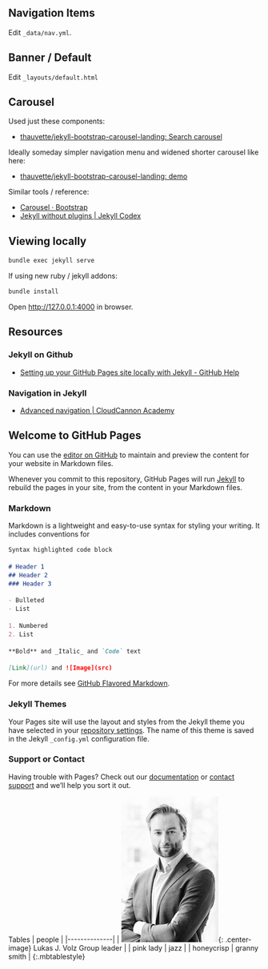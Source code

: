 ## Navigation Items

Edit `_data/nav.yml`.

## Banner / Default

Edit `_layouts/default.html`

## Carousel

Used just these components:
* [thauvette/jekyll-bootstrap-carousel-landing: Search carousel](https://github.com/thauvette/jekyll-bootstrap-carousel-landing/search?q=carousel&unscoped_q=carousel)

Ideally someday simpler navigation menu and widened shorter carousel like here:
* [thauvette/jekyll-bootstrap-carousel-landing: demo](https://thauvette.github.io/jekyll-bootstrap-carousel-landing/#)

Similar tools / reference:
* [Carousel · Bootstrap](https://getbootstrap.com/docs/4.3/components/carousel/)
* [Jekyll without plugins | Jekyll Codex](https://jekyllcodex.org/without-plugins/)

## Viewing locally

```bash
bundle exec jekyll serve
```

If using new ruby / jekyll addons:

```bash
bundle install
```


Open http://127.0.0.1:4000 in browser.

## Resources

### Jekyll on Github

- [Setting up your GitHub Pages site locally with Jekyll - GitHub Help](https://help.github.com/en/articles/setting-up-your-github-pages-site-locally-with-jekyll)

### Navigation in Jekyll

- [Advanced navigation | CloudCannon Academy](https://learn.cloudcannon.com/jekyll/advanced-navigation/)


## Welcome to GitHub Pages

You can use the [editor on GitHub](https://github.com/lvolz/lvolz.github.io/edit/master/README.md) to maintain and preview the content for your website in Markdown files.

Whenever you commit to this repository, GitHub Pages will run [Jekyll](https://jekyllrb.com/) to rebuild the pages in your site, from the content in your Markdown files.

### Markdown

Markdown is a lightweight and easy-to-use syntax for styling your writing. It includes conventions for

```markdown
Syntax highlighted code block

# Header 1
## Header 2
### Header 3

- Bulleted
- List

1. Numbered
2. List

**Bold** and _Italic_ and `Code` text

[Link](url) and ![Image](src)
```

For more details see [GitHub Flavored Markdown](https://guides.github.com/features/mastering-markdown/).

### Jekyll Themes

Your Pages site will use the layout and styles from the Jekyll theme you have selected in your [repository settings](https://github.com/lvolz/lvolz.github.io/settings). The name of this theme is saved in the Jekyll `_config.yml` configuration file.

### Support or Contact

Having trouble with Pages? Check out our [documentation](https://help.github.com/categories/github-pages-basics/) or [contact support](https://github.com/contact) and we’ll help you sort it out.


Tables
| people |
|--------------|
| ![portrait](img/LJV_portrait.jpg "Lukas J. Volz"){: .center-image} Lukas J. Volz Group leader |
| pink lady | jazz |
| honeycrisp | granny smith |
{:.mbtablestyle}
